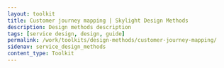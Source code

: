```yaml
---
layout: toolkit
title: Customer journey mapping | Skylight Design Methods
description: Design methods description
tags: [service design, design, guide]
permalink: /work/toolkits/design-methods/customer-journey-mapping/
sidenav: service_design_methods
content_type: Toolkit
---
```


